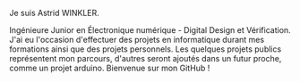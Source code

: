 Je suis Astrid WINKLER.

Ingénieure Junior en Électronique numérique - Digital Design et Vérification.
J'ai eu l'occasion d'effectuer des projets en informatique durant mes formations ainsi que des projets personnels.
Les quelques projets publics représentent mon parcours, d'autres seront ajoutés dans un futur proche, comme un projet arduino.
Bienvenue sur mon GitHub !
